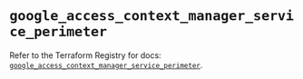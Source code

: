 # `google_access_context_manager_service_perimeter`

Refer to the Terraform Registry for docs: [`google_access_context_manager_service_perimeter`](https://registry.terraform.io/providers/hashicorp/google/6.3.0/docs/resources/access_context_manager_service_perimeter).
